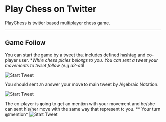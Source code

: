 Play Chess on Twitter
===================


PlayChess is twitter based multiplayer chess game.

----------


Game Follow
-------------

You can start the game by a tweet that includes defined hashtag and co-player user.
**White chess picies belongs to you. You can sent a tweet your movements to tweet follow (e.g a2-a3)*

![Start Tweet](http://www.yiitinki.com/projectImg/start.png)

You should sent an answer your move to main tweet by Algebraic Notation.

![Start Tweet](http://www.yiitinki.com/projectImg/move.png)

The co-player is going to get an mention with your movement and he/she can sent his/her move with the same way that represent to you.
** Your turn @mention*
![Start Tweet](http://www.yiitinki.com/projectImg/play.png)